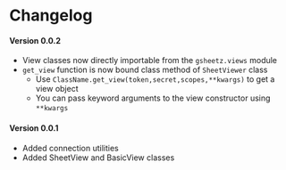 # Changelog

#### Version 0.0.2
* View classes now directly importable from the `gsheetz.views` module
* `get_view` function is now bound class method of `SheetViewer` class
	- Use `ClassName.get_view(token,secret,scopes,**kwargs)` to get a view object
	- You can pass keyword arguments to the view constructor using `**kwargs`

#### Version 0.0.1

* Added connection utilities
* Added SheetView and BasicView classes
